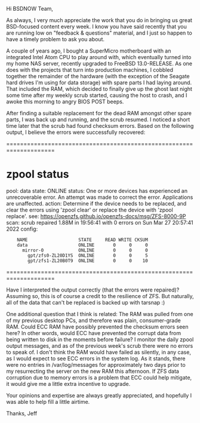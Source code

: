 
Hi BSDNOW Team,

As always, I very much appreciate the work that you do in bringing us great BSD-focused content every week. I know you have said recently that you are running low on "feedback & questions" material, and I just so happen to have a timely problem to ask you about.

A couple of years ago, I bought a SuperMicro motherboard with an integrated Intel Atom CPU to play around with, which eventually turned into my home NAS server, recently upgraded to FreeBSD 13.0-RELEASE. As one does with the projects that turn into production machines, I cobbled together the remainder of the hardware (with the exception of the Seagate hard drives I'm using for data storage) with spare parts I had laying around. That included the RAM, which decided to finally give up the ghost last night some time after my weekly scrub started, causing the host to crash, and I awoke this morning to angry BIOS POST beeps. 

After finding a suitable replacement for the dead RAM amongst other spare parts, I was back up and running, and the scrub resumed. I noticed a short time later that the scrub had found checksum errors. Based on the following output, I believe the errors were successfully recovered:

====================================================================
 # zpool status
  pool: data
 state: ONLINE
status: One or more devices has experienced an unrecoverable error.  An
        attempt was made to correct the error.  Applications are unaffected.
action: Determine if the device needs to be replaced, and clear the errors
        using 'zpool clear' or replace the device with 'zpool replace'.
   see: https://openzfs.github.io/openzfs-docs/msg/ZFS-8000-9P
  scan: scrub repaired 1.88M in 19:56:41 with 0 errors on Sun Mar 27 20:57:41 2022
config:

        NAME                   STATE     READ WRITE CKSUM
        data                   ONLINE       0     0     0
          mirror-0             ONLINE       0     0     0
            gpt/zfs0-ZL20D1YS  ONLINE       0     0     5
            gpt/zfs1-ZL20B0T9  ONLINE       0     0    10
====================================================================

Have I interpreted the output correctly (that the errors were repaired)? Assuming so, this is of course a credit to the resilience of ZFS. But naturally, all of the data that can't be replaced is backed up with tarsnap :)

One additional question that I think is related: The RAM was pulled from one of my previous desktop PCs, and therefore was plain, consumer-grade RAM. Could ECC RAM have possibly prevented the checksum errors seen here? In other words, would ECC have prevented the corrupt data from being written to disk in the moments before failure? I monitor the daily zpool output messages, and as of the previous week's scrub there were no errors to speak of. I don't think the RAM would have failed as silently, in any case, as I would expect to see ECC errors in the system log. As it stands, there were no entries in /var/log/messages for approximately two days prior to my resurrecting the server on the new RAM this afternoon. If ZFS data corruption due to memory errors is a problem that ECC could help mitigate, it would give me a little extra incentive to upgrade.

Your opinions and expertise are always greatly appreciated, and hopefully I was able to help fill a little airtime.

Thanks,
Jeff












